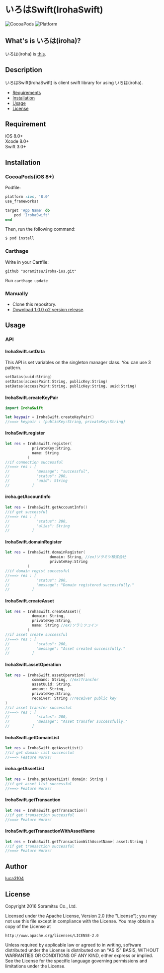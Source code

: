 # いろはSwift(IrohaSwift)

![CocoaPods](https://img.shields.io/cocoapods/v/IrohaSwift.svg)
![Platform](https://img.shields.io/cocoapods/p/IrohaSwift.svg?style=flat)

## What's is いろは(iroha)?  
いろは(iroha) is [this](https://github.com/soramitsu/iroha).

## Description  
いろはSwift(IrohaSwift) is client swift library for using いろは(iroha).


- [Requirements](#requirements)
- [Installation](#installation)
- [Usage](#usage)
- [License](#license)

## Requirement  
iOS 8.0+  
Xcode 8.0+  
Swift 3.0+  

## Installation  
### CocoaPods(iOS 8+)

Podfile:
```ruby
platform :ios, '8.0'
use_frameworks!

target 'App Name' do
    pod 'IrohaSwift'
end
```

Then, run the following command:

```bash
$ pod install
```

### Carthage
Write in your Cartfile:
```
github "soramitsu/iroha-ios.git"
```
Run `carthage update`

### Manually
*  Clone this repository.
*  [Download 1.0.0 α2 version release](https://github.com/soramitsu/iroha-ios/releases/tag/1.0.0a2).

## Usage
### API
#### IrohaSwift.setData
This API is set variables on the singleton manager class.
You can use 3 pattern.
```swift
setDatas(uuid:String)
setDatas(accessPoint:String, publicKey:String)
setDatas(accessPoint:String, publicKey:String, uuid:String)
```

#### IrohaSwift.createKeyPair
```swift
import IrohaSwift

let keypair = IrohaSwift.createKeyPair()
//===> keypair : (publicKey:String, privateKey:String)
```
#### IrohaSwift.register

```swift
let res = IrohaSwift.register(
            privateKey:String,
            name: String
          )
//if connection successful
//===> res : [
//            "message": "successful",
//            "status": 200,
//            "uuid": String
//          ]
```

#### iroha.getAccountInfo

```swift
let res = IrohaSwift.getAccountInfo()
//if get successful
//===> res : [
//            "status": 200,
//            "alias": String
//          ]
```
#### IrohaSwift.domainRegister

```swift
let res = IrohaSwift.domainRegister(
     				domain: String, //ex)ソラミツ株式会社
     				privateKey:String
          )
//if domain regist successful
//===> res : [
//            "status": 200,
//            "message": "Domain registered successfully."
//          ]
```

#### IrohaSwift.createAsset

```swift
let res = IrohaSwift.createAsset({
            domain: String,
            privateKey:String,
            name: String //ex)ソラミツコイン
          )
//if asset create successful
//===> res : [
//            "status": 200,
//            "message": "Asset created successfully."
//          ]  
```

#### IrohaSwift.assetOperation

```swift
let res = IrohaSwift.assetOperation(
            command: String, //ex)Transfer
            assetUuid: String,
            amount: String,
            privateKey:String,
            receiver: String //receiver public key
)
//if asset transfer successful
//===> res : [
//            "status": 200,
//            "message": "Asset transfer successfully."
//          ]
```

#### IrohaSwift.getDomainList

```swift
let res = IrohaSwift.getAssetList()
//if get domain list successful
//===> Feature Works!
```

#### iroha.getAssetList
```swift
let res = iroha.getAssetList( domain: String )
//if get asset list successful
//===> Feature Works!
```

#### IrohaSwift.getTransaction

```swift
let res = IrohaSwift.getTransaction()
//if get transaction successful
//===> Feature Works!
```

#### IrohaSwift.getTransactionWithAssetName

```swift
let res = IrohaSwift.getTransactionWithAssetName( asset:String )
//if get transaction successful
//===> Feature Works!
```

## Author  
[luca3104](https://github.com/luca3104)


## License

Copyright 2016 Soramitsu Co., Ltd.

Licensed under the Apache License, Version 2.0 (the "License");
you may not use this file except in compliance with the License.
You may obtain a copy of the License at

    http://www.apache.org/licenses/LICENSE-2.0

Unless required by applicable law or agreed to in writing, software
distributed under the License is distributed on an "AS IS" BASIS,
WITHOUT WARRANTIES OR CONDITIONS OF ANY KIND, either express or implied.
See the License for the specific language governing permissions and
limitations under the License.
